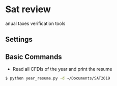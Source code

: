 # Sat review

anual taxes verification tools

Settings
--------

Basic Commands
--------------

- Read all CFDIs of the year and print the resume
```bash
$ python year_resume.py -d ~/Documents/SAT2019
```
